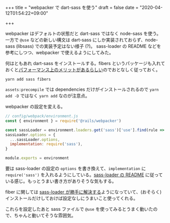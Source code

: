 +++
title = "webpacker で dart-sass を使う"
draft = false
date = "2020-04-12T01:54:22+09:00"

+++

webpacker はデフォルトの状態だと dart-sass ではなく node-sass を使う。一方で `@use` などの新しい構文は dart-sass にしか実装されておらず、node-sass (libsass) での実装予定はない様子 (?)。
sass-loader の README などを参考にしつつ、webpacker で使えるようにしてみた。

何はともあれ dart-sass をインストールする。fibers というパッケージも入れておくと[パフォーマンス上のメリットがあるらしい](https://github.com/sass/dart-sass/tree/bf35513a4cdb5b0d4e86309211735bdbddd938a0#javascript-api)のでおとなしく従っておく。

```
yarn add sass fibers
```

`assets:precompile` では dependencies だけがインストールされるので `yarn add -D` ではなく `yarn add` なのが注意点。

webpacker の設定を変える。

```js
// config/webpack/environment.js
const { environment } = require('@rails/webpacker')

const sassLoader = environment.loaders.get('sass')['use'].find(rule => rule['loader'] === 'sass-loader')
sassLoader.options = {
  ...sassLoader.options,
  implementation: require('sass'),
}

module.exports = environment
```

要は sass-loader の設定の `options` を書き換えて、`implementation` に `require('sass')` を入れるようにしている。[sass-loader の README](https://github.com/webpack-contrib/sass-loader/tree/3ad529157d1bcff1905be19dd18d0192bc89f29a#implementation) に従っている感じ。もっとうまい書き方がありそうな気もする。

fiber に関しては [sass-loader が勝手に解決する](https://github.com/webpack-contrib/sass-loader/blob/master/CHANGELOG.md#800-2019-08-29)ようになっていて、(おそらく) インストールだけしておけば設定なしにうまいこと使ってくれる。

これらを設定したあと sass ファイルで `@use` を使ってみるとうまく動いたので、ちゃんと動いてそうな雰囲気。
